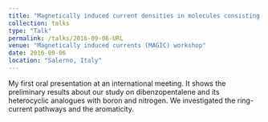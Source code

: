 ```yaml
---
title: "Magnetically induced current densities in molecules consisting of annelated aromatic and antiaromatic rings"
collection: talks
type: "Talk"
permalink: /talks/2016-09-06-URL
venue: "Magnetically induced currents (MAGIC) workshop"
date: 2016-09-06
location: "Salerno, Italy"
---
```


My first oral presentation at an international meeting. It shows the preliminary results about our study on dibenzopentalene and its heterocyclic analogues with boron and nitrogen. We investigated the ring-current pathways and the aromaticity. 
